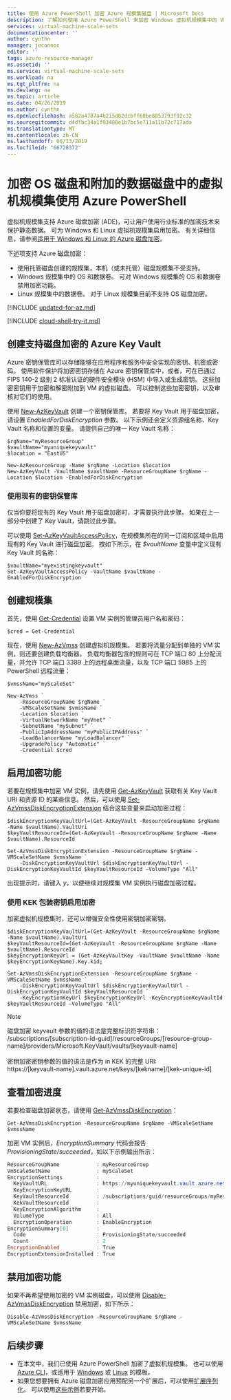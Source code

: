 ```yaml
---
title: 使用 Azure PowerShell 加密 Azure 规模集磁盘 | Microsoft Docs
description: 了解如何使用 Azure PowerShell 来加密 Windows 虚拟机规模集中的 VM 实例和附加的磁盘
services: virtual-machine-scale-sets
documentationcenter: ''
author: cynthn
manager: jeconnoc
editor: ''
tags: azure-resource-manager
ms.assetid: ''
ms.service: virtual-machine-scale-sets
ms.workload: na
ms.tgt_pltfrm: na
ms.devlang: na
ms.topic: article
ms.date: 04/26/2019
ms.author: cynthn
ms.openlocfilehash: a582a4787a4b215d82dcbff60be8853793f92c32
ms.sourcegitcommit: d4dfbc34a1f03488e1b7bc5e711a11b72c717ada
ms.translationtype: MT
ms.contentlocale: zh-CN
ms.lasthandoff: 06/13/2019
ms.locfileid: "66728372"
---
```

# <a name="encrypt-os-and-attached-data-disks-in-a-virtual-machine-scale-set-with-azure-powershell"></a>加密 OS 磁盘和附加的数据磁盘中的虚拟机规模集使用 Azure PowerShell

虚拟机规模集支持 Azure 磁盘加密 (ADE)，可让用户使用行业标准的加密技术来保护静态数据。 可为 Windows 和 Linux 虚拟机规模集启用加密。 有关详细信息，请参阅[适用于 Windows 和 Linux 的 Azure 磁盘加密](../security/azure-security-disk-encryption.md)。

下述项支持 Azure 磁盘加密：
- 使用托管磁盘创建的规模集，本机（或未托管）磁盘规模集不受支持。
- Windows 规模集中的 OS 和数据卷。 可对 Windows 规模集的 OS 和数据卷禁用加密功能。
- Linux 规模集中的数据卷。 对于 Linux 规模集目前不支持 OS 磁盘加密。

[!INCLUDE [updated-for-az.md](../../includes/updated-for-az.md)]

[!INCLUDE [cloud-shell-try-it.md](../../includes/cloud-shell-try-it.md)]

## <a name="create-an-azure-key-vault-enabled-for-disk-encryption"></a>创建支持磁盘加密的 Azure Key Vault

Azure 密钥保管库可以存储能够在应用程序和服务中安全实现的密钥、机密或密码。 使用软件保护将加密密钥存储在 Azure 密钥保管库中，或者，可在已通过 FIPS 140-2 级别 2 标准认证的硬件安全模块 (HSM) 中导入或生成密钥。 这些加密密钥用于加密和解密附加到 VM 的虚拟磁盘。 可以控制这些加密密钥，以及审核对它们的使用。

使用 [New-AzKeyVault](/powershell/module/az.keyvault/new-azkeyvault) 创建一个密钥保管库。 若要将 Key Vault 用于磁盘加密，请设置 *EnabledForDiskEncryption* 参数。 以下示例还会定义资源组名称、Key Vault 名称和位置的变量。 请提供自己的唯一 Key Vault 名称：

```azurepowershell-interactive
$rgName="myResourceGroup"
$vaultName="myuniquekeyvault"
$location = "EastUS"

New-AzResourceGroup -Name $rgName -Location $location
New-AzKeyVault -VaultName $vaultName -ResourceGroupName $rgName -Location $location -EnabledForDiskEncryption
```

### <a name="use-an-existing-key-vault"></a>使用现有的密钥保管库

仅当你要将现有的 Key Vault 用于磁盘加密时，才需要执行此步骤。 如果在上一部分中创建了 Key Vault，请跳过此步骤。

可以使用 [Set-AzKeyVaultAccessPolicy](/powershell/module/az.keyvault/Set-AzKeyVaultAccessPolicy)，在规模集所在的同一订阅和区域中启用现有的 Key Vault 进行磁盘加密。 按如下所示，在 *$vaultName* 变量中定义现有 Key Vault 的名称：


```azurepowershell-interactive
$vaultName="myexistingkeyvault"
Set-AzKeyVaultAccessPolicy -VaultName $vaultName -EnabledForDiskEncryption
```

## <a name="create-a-scale-set"></a>创建规模集

首先，使用 [Get-Credential](https://msdn.microsoft.com/powershell/reference/5.1/microsoft.powershell.security/Get-Credential) 设置 VM 实例的管理员用户名和密码：

```azurepowershell-interactive
$cred = Get-Credential
```

现在，使用 [New-AzVmss](/powershell/module/az.compute/new-azvmss) 创建虚拟机规模集。 若要将流量分配到单独的 VM 实例，则还要创建负载均衡器。 负载均衡器包含的规则可在 TCP 端口 80 上分配流量，并允许 TCP 端口 3389 上的远程桌面流量，以及 TCP 端口 5985 上的 PowerShell 远程流量：

```azurepowershell-interactive
$vmssName="myScaleSet"

New-AzVmss `
    -ResourceGroupName $rgName `
    -VMScaleSetName $vmssName `
    -Location $location `
    -VirtualNetworkName "myVnet" `
    -SubnetName "mySubnet" `
    -PublicIpAddressName "myPublicIPAddress" `
    -LoadBalancerName "myLoadBalancer" `
    -UpgradePolicy "Automatic" `
    -Credential $cred
```

## <a name="enable-encryption"></a>启用加密功能

若要在规模集中加密 VM 实例，请先使用 [Get-AzKeyVault](/powershell/module/az.keyvault/Get-AzKeyVault) 获取有关 Key Vault URI 和资源 ID 的某些信息。 然后，可以使用 [Set-AzVmssDiskEncryptionExtension](/powershell/module/az.compute/Set-AzVmssDiskEncryptionExtension) 结合这些变量来启动加密过程：


```azurepowershell-interactive
$diskEncryptionKeyVaultUrl=(Get-AzKeyVault -ResourceGroupName $rgName -Name $vaultName).VaultUri
$keyVaultResourceId=(Get-AzKeyVault -ResourceGroupName $rgName -Name $vaultName).ResourceId

Set-AzVmssDiskEncryptionExtension -ResourceGroupName $rgName -VMScaleSetName $vmssName `
    -DiskEncryptionKeyVaultUrl $diskEncryptionKeyVaultUrl -DiskEncryptionKeyVaultId $keyVaultResourceId –VolumeType "All"
```

出现提示时，请键入 *y*，以便继续对规模集 VM 实例执行磁盘加密过程。

### <a name="enable-encryption-using-kek-to-wrap-the-key"></a>使用 KEK 包装密钥启用加密

加密虚拟机规模集时，还可以增强安全性使用密钥加密密钥。

```azurepowershell-interactive
$diskEncryptionKeyVaultUrl=(Get-AzKeyVault -ResourceGroupName $rgName -Name $vaultName).VaultUri
$keyVaultResourceId=(Get-AzKeyVault -ResourceGroupName $rgName -Name $vaultName).ResourceId
$keyEncryptionKeyUrl = (Get-AzKeyVaultKey -VaultName $vaultName -Name $keyEncryptionKeyName).Key.kid;

Set-AzVmssDiskEncryptionExtension -ResourceGroupName $rgName -VMScaleSetName $vmssName `
    -DiskEncryptionKeyVaultUrl $diskEncryptionKeyVaultUrl -DiskEncryptionKeyVaultId $keyVaultResourceId `
    -KeyEncryptionKeyUrl $keyEncryptionKeyUrl -KeyEncryptionKeyVaultId $keyVaultResourceId –VolumeType "All"
```

> [!NOTE]
>  磁盘加密 keyvault 参数的值的语法是完整标识符字符串：</br>
/subscriptions/[subscription-id-guid]/resourceGroups/[resource-group-name]/providers/Microsoft.KeyVault/vaults/[keyvault-name]</br></br>
> 密钥加密密钥参数的值的语法是作为 in KEK 的完整 URI:</br>
https://[keyvault-name].vault.azure.net/keys/[kekname]/[kek-unique-id]

## <a name="check-encryption-progress"></a>查看加密进度

若要检查磁盘加密状态，请使用 [Get-AzVmssDiskEncryption](/powershell/module/az.compute/Get-AzVmssDiskEncryption)：


```azurepowershell-interactive
Get-AzVmssDiskEncryption -ResourceGroupName $rgName -VMScaleSetName $vmssName
```

加密 VM 实例后，*EncryptionSummary* 代码会报告 *ProvisioningState/succeeded*，如以下示例输出所示：

```powershell
ResourceGroupName            : myResourceGroup
VmScaleSetName               : myScaleSet
EncryptionSettings           :
  KeyVaultURL                : https://myuniquekeyvault.vault.azure.net/
  KeyEncryptionKeyURL        :
  KeyVaultResourceId         : /subscriptions/guid/resourceGroups/myResourceGroup/providers/Microsoft.KeyVault/vaults/myuniquekeyvault
  KekVaultResourceId         :
  KeyEncryptionAlgorithm     :
  VolumeType                 : All
  EncryptionOperation        : EnableEncryption
EncryptionSummary[0]         :
  Code                       : ProvisioningState/succeeded
  Count                      : 2
EncryptionEnabled            : True
EncryptionExtensionInstalled : True
```

## <a name="disable-encryption"></a>禁用加密功能

如果不再希望使用加密的 VM 实例磁盘，可以使用 [Disable-AzVmssDiskEncryption](/powershell/module/az.compute/Disable-AzVmssDiskEncryption) 禁用加密，如下所示：


```azurepowershell-interactive
Disable-AzVmssDiskEncryption -ResourceGroupName $rgName -VMScaleSetName $vmssName
```

## <a name="next-steps"></a>后续步骤

- 在本文中，我们已使用 Azure PowerShell 加密了虚拟机规模集。 也可以使用 [Azure CLI](virtual-machine-scale-sets-encrypt-disks-cli.md)，或适用于 [Windows](https://github.com/Azure/azure-quickstart-templates/tree/master/201-encrypt-vmss-windows-jumpbox) 或 [Linux](https://github.com/Azure/azure-quickstart-templates/tree/master/201-encrypt-vmss-linux-jumpbox) 的模板。
- 如果您想要拥有 Azure 磁盘加密应用预配另一个扩展后，可以使用[扩展序列化](virtual-machine-scale-sets-extension-sequencing.md)。 可以使用[这些示例](../security/azure-security-disk-encryption-extension-sequencing.md#sample-azure-templates)若要开始。
